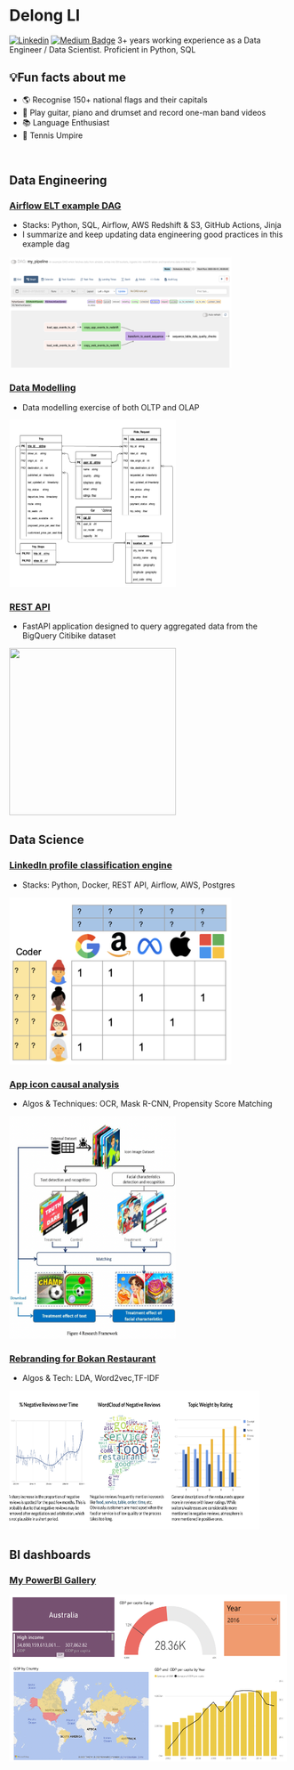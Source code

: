 # Delong LI
[![Linkedin](https://img.shields.io/badge/-LinkedIn-blue?style=flat&logo=Linkedin&logoColor=white)](https://www.linkedin.com/in/delongli/) [![Medium Badge](https://img.shields.io/badge/-@delonglee97-03a57a?style=flat&logo=Medium&link=https://medium.com/@delonglee97/)](https://medium.com/@delonglee97/)
3+ years working experience as a Data Engineer / Data Scientist. Proficient in Python, SQL
## 💡Fun facts about me
- 🌎 Recognise 150+ national flags and their capitals
- 🎸 Play guitar, piano and drumset and record one-man band videos 
- 📚 Language Enthusiast
- 🎾 Tennis Umpire

<br>
   
## Data Engineering
### [Airflow ELT example DAG](https://github.com/dragonlee97/ELT-Pipeline)
- Stacks: Python, SQL, Airflow, AWS Redshift & S3, GitHub Actions, Jinja
- I summarize and keep updating data engineering good practices in this example dag
<img src="images/elt.png?raw=true" width="400" height="200">

### [Data Modelling](https://github.com/dragonlee97/Carpooling)
- Data modelling exercise of both OLTP and OLAP 
<img src="images/modelling.png?raw=true" width="300" height="300">

### [REST API](https://github.com/dragonlee97/citibike_api)
- FastAPI application designed to query aggregated data from the BigQuery Citibike dataset
<img src="images/api.png?raw=true" width="300" height="300">

<br>

## Data Science
### [LinkedIn profile classification engine](/pdf/linkedin_project.pdf)
- Stacks: Python, Docker, REST API, Airflow, AWS, Postgres
<img src="images/CF.png?raw=true" width="400" height="300">

### [App icon causal analysis](https://github.com/dragonlee97/App-icon)
- Algos & Techniques: OCR, Mask R-CNN, Propensity Score Matching
<img src="images/roadmap.png?raw=true" width="300" height="400">

### [Rebranding for Bokan Restaurant](https://github.com/dragonlee97/Capgemini_DataCamp2020_Group3)
- Algos & Tech: LDA, Word2vec,TF-IDF
<img src="images/worldcloud.png" width="450" height="250">

<br>

## BI dashboards
### [My PowerBI Gallery](https://app.powerbi.com/view?r=eyJrIjoiZjhhNmUwYjctZGFlMi00ZGM4LWFlODItNzhhNDBiYTdlYmM1IiwidCI6ImViNWZjMGY0LTIxNjEtNDBkOC04NDkyLTUxNTk0MjQ0OTc5MyIsImMiOjEwfQ%3D%3D)
<img src="images/powerbi.png?raw=true" width="500" height="300">
<!--
**dragonlee97/dragonlee97** is a ✨ _special_ ✨ repository because its `README.md` (this file) appears on your GitHub profile.

Here are some ideas to get you started:

- 🔭 I’m currently working on ...
- 🌱 I’m currently learning ...
- 👯 I’m looking to collaborate on ...
- 🤔 I’m looking for help with ...
- 💬 Ask me about ...
- 📫 How to reach me: ...
- 😄 Pronouns: ...
- ⚡ Fun fact: ...
-->
